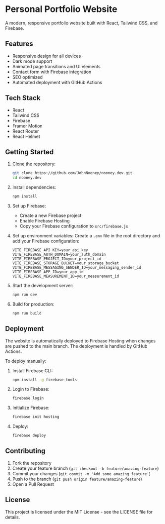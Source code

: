 # Personal Portfolio Website

A modern, responsive portfolio website built with React, Tailwind CSS, and Firebase.

## Features

- Responsive design for all devices
- Dark mode support
- Animated page transitions and UI elements
- Contact form with Firebase integration
- SEO optimized
- Automated deployment with GitHub Actions

## Tech Stack

- React
- Tailwind CSS
- Firebase
- Framer Motion
- React Router
- React Helmet

## Getting Started

1. Clone the repository:
   ```bash
   git clone https://github.com/JohnNooney/nooney.dev.git
   cd nooney.dev
   ```

2. Install dependencies:
   ```bash
   npm install
   ```

3. Set up Firebase:
   - Create a new Firebase project
   - Enable Firebase Hosting
   - Copy your Firebase configuration to `src/firebase.js`

4. Set up environment variables:
   Create a `.env` file in the root directory and add your Firebase configuration:
   ```
   VITE_FIREBASE_API_KEY=your_api_key
   VITE_FIREBASE_AUTH_DOMAIN=your_auth_domain
   VITE_FIREBASE_PROJECT_ID=your_project_id
   VITE_FIREBASE_STORAGE_BUCKET=your_storage_bucket
   VITE_FIREBASE_MESSAGING_SENDER_ID=your_messaging_sender_id
   VITE_FIREBASE_APP_ID=your_app_id
   VITE_FIREBASE_MEASUREMENT_ID=your_measurement_id
   ```

5. Start the development server:
   ```bash
   npm run dev
   ```

6. Build for production:
   ```bash
   npm run build
   ```

## Deployment

The website is automatically deployed to Firebase Hosting when changes are pushed to the main branch. The deployment is handled by GitHub Actions.

To deploy manually:
1. Install Firebase CLI:
   ```bash
   npm install -g firebase-tools
   ```

2. Login to Firebase:
   ```bash
   firebase login
   ```

3. Initialize Firebase:
   ```bash
   firebase init hosting
   ```

4. Deploy:
   ```bash
   firebase deploy
   ```

## Contributing

1. Fork the repository
2. Create your feature branch (`git checkout -b feature/amazing-feature`)
3. Commit your changes (`git commit -m 'Add some amazing feature'`)
4. Push to the branch (`git push origin feature/amazing-feature`)
5. Open a Pull Request

## License

This project is licensed under the MIT License - see the LICENSE file for details.
